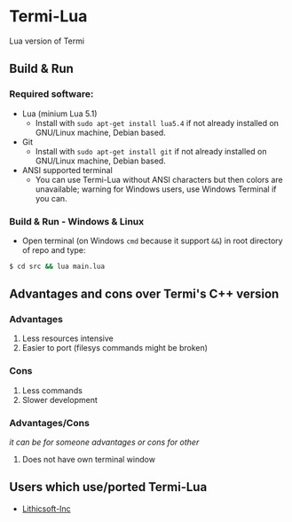 # Termi-Lua
Lua version of Termi

## Build & Run
### Required software:
- Lua (minium Lua 5.1)
  - Install with ```sudo apt-get install lua5.4``` if not already installed on GNU/Linux machine, Debian based.
- Git
  - Install with ```sudo apt-get install git``` if not already installed on GNU/Linux machine, Debian based.
- ANSI supported terminal
  - You can use Termi-Lua without ANSI characters but then colors are unavailable; warning for Windows users, use Windows Terminal if you can.

### Build & Run - Windows & Linux
- Open terminal (on Windows ```cmd``` because it support ```&&```) in root directory of repo and type:
```sh
$ cd src && lua main.lua
```

## Advantages and cons over Termi's C++ version
### Advantages
1. Less resources intensive
2. Easier to port (filesys commands might be broken)

### Cons
1. Less commands
2. Slower development

### Advantages/Cons
*it can be for someone advantages or cons for other*
1. Does not have own terminal window

## Users which use/ported Termi-Lua
- [Lithicsoft-Inc](https://github.com/Lithicsoft-Inc)
